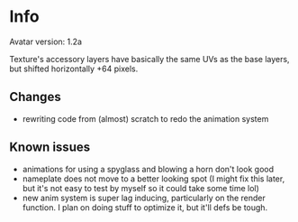 # Info
Avatar version: 1.2a

Texture's accessory layers have basically the same UVs as the base layers, but shifted horizontally +64 pixels.

## Changes
* rewriting code from (almost) scratch to redo the animation system

## Known issues
* animations for using a spyglass and blowing a horn don't look good
* nameplate does not move to a better looking spot (I might fix this later, but it's not easy to test by myself so it could take some time lol)
* new anim system is super lag inducing, particularly on the render function. I plan on doing stuff to optimize it, but it'll defs be tough.